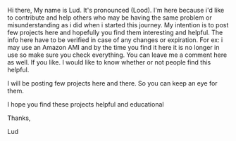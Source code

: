 Hi there, My name is Lud. It's pronounced (Lood). 
I'm here because i'd like to contribute and help others who may be having the same problem or misunderstanding as i did when i started this journey. 
My intention is to post few projects here and hopefully you find them interesting and helpful.
The info here have to be verified in case of any changes or expiration. For ex: i may use an Amazon AMI and by the time you find it here it is no longer in use so make sure you 
check everything. 
You can leave me a comment here as well. If you like. I would like to know whether or not people find this helpful. 

I will be posting few projects here and there. So you can keep an eye for them. 


I hope you find these projects helpful and educational





Thanks, 

Lud 




